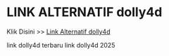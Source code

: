 # LINK ALTERNATIF dolly4d

Klik Disini >> <a href="https://linksto.pages.dev/">Link Alternatif dolly4d </a>

link dolly4d terbaru
link dolly4d 2025